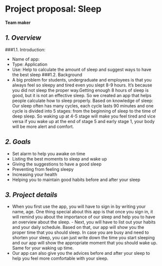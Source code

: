# Project proposal: Sleep 
**Team maker** 

## *1. Overview* 
###1.1. Introduction: 
-  Name of app:
- Type: Application
- Use: Help to calculate the amount of sleep and suggest ways to have the best sleep 
###1.2. Background
- A big problem for students, undergraduate and employees is that you always feel so sleepy and tired even you slept 8-9 hours. It’s because you did not sleep the proper way.Getting enough 8 hours of sleep is good, but it is not an effective sleep. So we created an app that helps people calculate how to sleep properly. Based on knowledge of sleep: Our sleep often has many cycles, each cycle lasts 90 minutes and one cycle is divided into 5 stages: from the beginning of sleep to the time of deep sleep. So waking up at 4-5 stage will make you feel tired and vice versa if you wake up at the end of stage 5 and early stage 1, your body will be more alert and comfort. 
## *2. Goals* 
- Set alarm to help you awake on time 
- Listing the best moments to sleep and wake up 
- Giving the suggestions to have a good sleep 
- Preventing from feeling sleepy
- Increasing your health
- Helping you to maintain good habits before and after your sleep 
## *3. Project details*
- When you first use the app, you will have to sign in by writing your name, age. One thing special about this app is that once you sign in, it will remind you about the importance of our sleep and help you to have an overview about the sleep.         - Next, you will have to list out your habits and your daily schedule. Based on that, our app will show you the proper time that you should sleep. In case you are busy and need to shorten your sleep, you can just write down the time you start sleeping and our app will show the appropriate moment that you should wake up. Same for your waking up time.
- Our app can also give you the advices before and after your sleep to help you feel more comfortable with your sleep.
